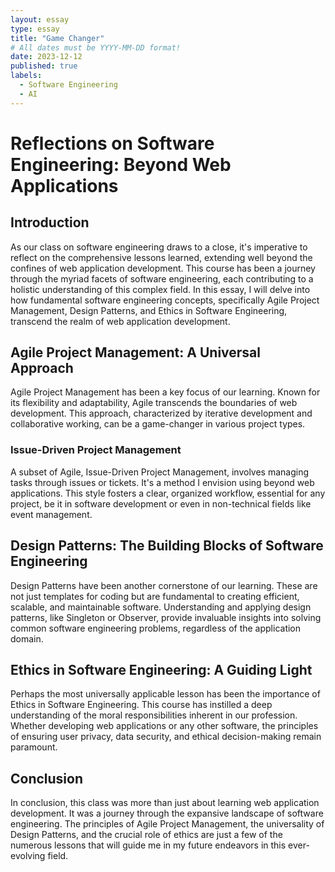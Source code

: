 ```yaml
---
layout: essay
type: essay
title: "Game Changer"
# All dates must be YYYY-MM-DD format!
date: 2023-12-12
published: true
labels:
  - Software Engineering
  - AI
---
```




# Reflections on Software Engineering: Beyond Web Applications

## Introduction

As our class on software engineering draws to a close, it's imperative to reflect on the comprehensive lessons learned, extending well beyond the confines of web application development. This course has been a journey through the myriad facets of software engineering, each contributing to a holistic understanding of this complex field. In this essay, I will delve into how fundamental software engineering concepts, specifically Agile Project Management, Design Patterns, and Ethics in Software Engineering, transcend the realm of web application development.

## Agile Project Management: A Universal Approach

Agile Project Management has been a key focus of our learning. Known for its flexibility and adaptability, Agile transcends the boundaries of web development. This approach, characterized by iterative development and collaborative working, can be a game-changer in various project types.

### Issue-Driven Project Management

A subset of Agile, Issue-Driven Project Management, involves managing tasks through issues or tickets. It's a method I envision using beyond web applications. This style fosters a clear, organized workflow, essential for any project, be it in software development or even in non-technical fields like event management.

## Design Patterns: The Building Blocks of Software Engineering

Design Patterns have been another cornerstone of our learning. These are not just templates for coding but are fundamental to creating efficient, scalable, and maintainable software. Understanding and applying design patterns, like Singleton or Observer, provide invaluable insights into solving common software engineering problems, regardless of the application domain.

## Ethics in Software Engineering: A Guiding Light

Perhaps the most universally applicable lesson has been the importance of Ethics in Software Engineering. This course has instilled a deep understanding of the moral responsibilities inherent in our profession. Whether developing web applications or any other software, the principles of ensuring user privacy, data security, and ethical decision-making remain paramount.

## Conclusion

In conclusion, this class was more than just about learning web application development. It was a journey through the expansive landscape of software engineering. The principles of Agile Project Management, the universality of Design Patterns, and the crucial role of ethics are just a few of the numerous lessons that will guide me in my future endeavors in this ever-evolving field.
